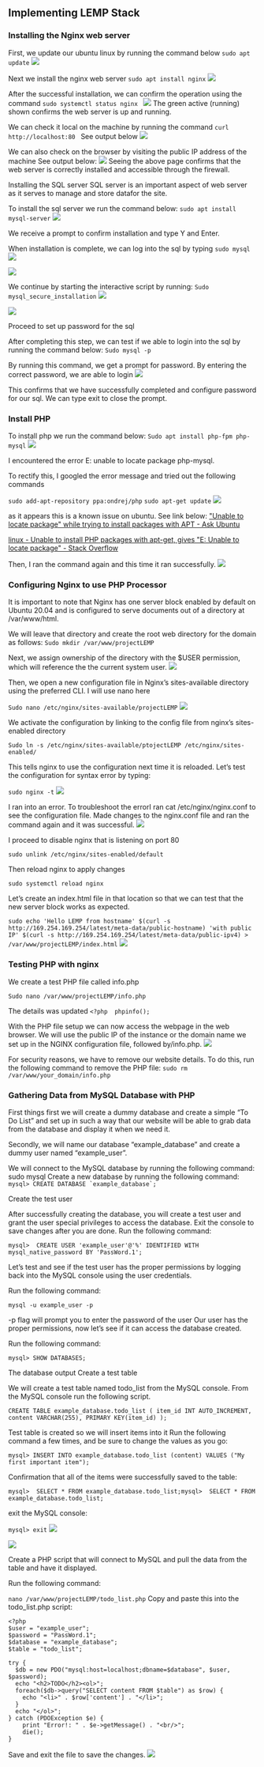 ## Implementing LEMP Stack

### Installing the Nginx web server

First, we update our ubuntu linux by running the command below
`sudo apt update`
![](https://lh7-us.googleusercontent.com/RACIl8IspbB54xOryP856XF3aJXaRECy7zhIo85BlAb_oOpUaCY7fEXwRH2A1UP3mfzL2MVPNx11oXHhYnQ9tTlO1F9621YO2n8UPSbtTwmA7CArJOgnIAfowxBQz9BgMwBnATM-HGzPhFKeuVcpCH0)

Next we install the nginx web server
`sudo apt install nginx`
![](https://lh7-us.googleusercontent.com/qrzdd0jZPyd1g-E51PucfgOrXPsEZXr1qUIEOkJUhJCijrfrJQeFmnYmMOE1qt2evWna6TNhW9GobgGuduguXDlFEWZtA-Dg1SprQlrZRjaifk-7_kGpqxeJk8yHhwxLqI-sQnfFSRAf0Kw7jdGKZlA)

After the successful installation, we can confirm the operation using the command 
`sudo systemctl status nginx `
![](https://lh7-us.googleusercontent.com/QKHpsQzwxQ7pwkHGp90YivlP8FmIOcRjYSzdicLpyFI4-2zRDsnZ_rz8IFWkf5DM3f-nmBTo-qdN5WwXlr7qQCxiKIw7YfO4i-yGl1Cx80Ru0ibvI_UzWD_uealTwLLkXtQrHLl8pcSnMSxJRUxqZnQ)
The green active (running) shown confirms the web server is up and running.

We can check it local on the machine by running the command
`curl http://localhost:80 ` See output below
![](https://lh7-us.googleusercontent.com/tArC-CuY1tRe52O10WKl2SVqhrbwtLQQXugxFw2mmx-m2J7o1r3NTGu3SLdLNKqS9g8t7YMEf7zTCcZn_OdE0echPPuKu_4zIRYsClJDUQyQxiatn4t6PZ5dpAJxH4IDs6dniHDwAHa6Ebbxfr6DKRo)

We can also check on the browser by visiting the public IP address of the machine
See output below:
![](https://lh7-us.googleusercontent.com/QsJOFR0nInlsX-dLVuJ2lI-k9cqOz_tpR3JSEircQSdd_4eKa3T8c2DZV4O0G9IX0VXdQRHlBeqSSHMkMjIHZiBn2zSyeuQRlDz3kFk--o1bS8rCkjIeKninOcRweCv0arhgVRGDPgWw5GCPA-sEBPA)
Seeing the above page confirms that the web server is correctly installed and accessible through the firewall.

Installing the SQL server
SQL server is an important aspect of web server as it serves to manage and store datafor the site.

To install the sql server we run the command below:
`sudo apt install mysql-server`
![](https://lh7-us.googleusercontent.com/Sl_xdWeqEXdxxX6uraSW7m7Cq2NIe3mwTbLHhjXuGHkLwURt-KrU6q3lGlB8HD_WWST3IvZ1Z-0zPv1lSFOP-H4vTkDWVeiV-MoNZ95k0n7f75ycRxvAv7DmTkVgOSh_7kWvEyVs_R7B0IfTYQBw2C4)

We receive a prompt to confirm installation and type Y and Enter.

When installation is complete, we can log into the sql by typing 
`sudo mysql`
![](https://lh7-us.googleusercontent.com/-CASxn2zbdZ1OEqgREMTKh1dpkOzDJkmbpv-ZicqntnAw6Yp-XoUOHA3VnZtE1reJ2_XpmNCJVN-LWU8W0k4tVhcggeK8ZYM1nmobDfRpuj7Eb5mE-HYAOUWiz8Emloc-J1bzIxJ2da4jSe3ZqdACEQ)

![](https://lh7-us.googleusercontent.com/7OQOQyhn40IATBcmrqKOInVAOdvj3REtwpwmbn6T5TFxV-CzfRIV-mNMjPMiqFwxi0IKRFkt1xML60Wh-KjfJc2oHRrXugqWTX8HRlTRA8QJPUxs_uK4oLKcvH4T2fvzxiOK5_aF0wH7oNBkD_oup4Y)



We continue by starting the interactive script by running:
`Sudo mysql_secure_installation`
![](https://lh7-us.googleusercontent.com/2QXLwGRsfTmMurpAWVANVJbVkLLJ9oMx22JF-QNnPI6i-k34qrw5gMtEFpJO8BzmldO7Ywiog55ZpWP4ua_AmGXBP38eEAIr9kRRlsZdfEQRekB5ewlHfRVO3d1Lv_METtElrhEjfAfViMJ_NqzbAlQ)

![](https://lh7-us.googleusercontent.com/-s6cXtOtEhGf3yKIRQSeOMWqPGNbUh0tg_bN1cotuOkqmnlMicVNc5zUeHzzCC8kSFyQv2PBoWfUXZI206QdceqzMp4SuWX6zNtZIDA_CmZDAP4pyD2yA7OXspJ_LxnwmrFxY37KPvZu2gvd7AkJBng)

Proceed to set up password for the sql

After completing this step, we can test if we able to login into the sql by running the command below:
`Sudo mysql -p`

By running this command, we get a prompt for password. By entering the correct password, we are able to login
![](https://lh7-us.googleusercontent.com/KC5I-lphPKXIow4EjBsNEEoW9j2gh_D8KK-ne727ZpnP6Xe7VoogzHyfAtA7jNdLUFh3Cz0Cf4V_yHwGy64Yxkd9kqgF6i8Z31X961hOy09NShixVtOBU6NBBjWG_6COweq9Uo4xXZf1xe0y9kU_M5Y)

This confirms that we have successfully completed and configure password for our sql. We can type exit to close the prompt.

### Install PHP

To install php we run the command below:
`Sudo apt install php-fpm php-mysql`
![](https://lh7-us.googleusercontent.com/AVCUEUsi6Ck5q0v0LtWf-zRECV6iRo_u5eW26Lv2QhSDzBgZ7UqvhUvn4kOt54IVlZ2xiFnTsE5ZyWNjD8AxppOvC3jjkTjB84G-1DICi1zbWeRtHICH_MyWQLHBxNhHYtb03l1z7Ndc8qUVXg7DskU)

I encountered the error E: unable to locate package php-mysql.

To rectify this, I googled the error message and tried out the following commands 

`sudo add-apt-repository ppa:ondrej/php`
`sudo apt-get update`
![](https://lh7-us.googleusercontent.com/v-kv7D_L6dOPOyGUpxHmQdPKsBge5KBHjTpsX9xHcFmbmY6VbPRxQccauH6XCTPn03MtAjbqYLbWv5hwJNW63bSiYxSZKGo_1Q7ojcPb5nls6T8qFUwUbTkcjocpqQDZGbxkwIW0jqLzEppNYWdOreM)

as it appears this is a known issue on ubuntu. See link below:
["Unable to locate package" while trying to install packages with APT - Ask Ubuntu](https://askubuntu.com/questions/378558/unable-to-locate-package-while-trying-to-install-packages-with-apt)

[linux - Unable to install PHP packages with apt-get, gives "E: Unable to locate package" - Stack Overflow](https://stackoverflow.com/questions/56089537/unable-to-install-php-packages-with-apt-get-gives-e-unable-to-locate-package)

Then, I ran the command again and this time it ran successfully.
![](https://lh7-us.googleusercontent.com/SvjCGAH1_37n_L6s851GwFkavAi4WrWVA0d2BKMxbAKNBHAtYuv2afWZBp0IAaoS-tTABmrd6LHDl00wgREhvJD3dVki_VSc-2EuzMr8rwKZhR-QbXbuI_9JSZyCN5ejoqmEQXxMqgCI33Wo09EUy90)

### Configuring Nginx to use PHP Processor

It is important to note that Nginx has one server block enabled by default on Ubuntu 20.04 and is configured to serve documents out of a directory at /var/www/html.


We will leave that directory and create the root web directory for the domain as follows:
`Sudo mkdir /var/www/projectLEMP`

Next, we assign ownership of the directory with the $USER permission, which will reference the the current system user.
![](https://lh7-us.googleusercontent.com/2FszfOaClEAekGTl4FPvVMrKXdeABNsL1Wo3vFP8kqKCLkWQ7EBTxin3Slt3porDXDiBQxltGltDKC9JB2JzNNs_E3oHpnDQjNa573Ungt4cjsDoYSYDSXv8Tm_ol1M7e0RAt9rZ7xqW_UNMU-U54W8)


Then, we open a new configuration file in Nginx’s sites-available directory using the preferred CLI. I will use nano here

`Sudo nano /etc/nginx/sites-available/projectLEMP`
![](https://lh7-us.googleusercontent.com/eCOtugng4qyfuNndWH_tLZXbg_oeJVSUjCQGv2HqbMKtGOqINOj6p_hC7WmNVdvD8GKYpk0eCGEW3At5RcQORh5hmeHRiPRRlBGlC9i5oKE9qvIrZxPXkNnU0dHAXawrJMsQK3Z-079OLTCAuqiOWBQ)


We activate the configuration by linking to the config file from nginx’s sites-enabled directory

`Sudo ln -s /etc/nginx/sites-available/ptojectLEMP /etc/nginx/sites-enabled/`

This tells nginx to use the configuration next time it is reloaded. Let’s test the configuration for syntax error by typing:

`sudo nginx -t`
![](https://lh7-us.googleusercontent.com/0pCHfUnPtPLvtYFcdsOpdcl8O0RYXXj5UZwhv_gTd83y4n01x-0E--ZPUqhi_JnlHg3Z8t-0X5tncoKd9KygOEDkQ0Pt82DwkIxqIeR6FYjKYVlsEf5_dPQRsNnxkcnYbgFDC-rE_zgUR8kij7Hp_2g)


I ran into an error. To troubleshoot the errorI ran cat /etc/nginx/nginx.conf to see the configuration file.
Made changes to the nginx.conf file and ran the command again and it was successful.
![](https://lh7-us.googleusercontent.com/ML_rq9WDeuZCcwZnubDSVj_jVl9tNAJhuDpNvidwbXxh7VqwAk0tmHDq3DBp6L-5gNluGtktX8wGfofCVJ73y2eLcVViKj64OG5FLDIuylztMvzybkwqdlDSFQiIhaX-JD0_HxX7I4Qi8XJZWn5zTaY)

I proceed to disable nginx that is listening on port 80

`sudo unlink /etc/nginx/sites-enabled/default`

Then reload nginx to apply changes

`sudo systemctl reload nginx`

Let’s create an index.html file in that location so that we can test that the new server block works as expected.

`sudo echo 'Hello LEMP from hostname' $(curl -s http://169.254.169.254/latest/meta-data/public-hostname) 'with public IP' $(curl -s http://169.254.169.254/latest/meta-data/public-ipv4) > /var/www/projectLEMP/index.html`
![](https://lh7-us.googleusercontent.com/9xof2LXEL29Ndn9lgg3ho6AXzONt5iGFztw45ceTde79wDUKeMeZE7nLECYfe2TgQgxz921n984kNNGFk8rJCzNVDmKRcNW2xbghoP88Yf1BG_GSCG9SbSxfjiC2xFD5_HexTSJvMK5psRrrNH_E8Hc)


### Testing PHP with nginx

We create a test PHP file called info.php

`Sudo nano /var/www/projectLEMP/info.php`

The details was updated
`<?php 
phpinfo(); `

With the PHP file setup we can now access the webpage in the web browser. We will use the public IP of the instance or the domain name we set up in the NGINX configuration file, followed by/info.php.
![](https://lh7-us.googleusercontent.com/sAmg_v2MfDMthYa8edg_Tv038O4tOzlqu-7LrWnOSKycefrgCRpEJW_siwsGo-Z28TC2rbS1Adarj8l-1EcXIi8ozaqoBQAqPk6jnEN6aQPn-89TJ7kUAJL8sTI3M3OSJsLq6X07SfrK2k9GJ180PVc)


For security reasons, we have to remove our website details.
To do this, run the following command to remove the PHP file:
`sudo rm /var/www/your_domain/info.php`

### Gathering Data from MySQL Database with PHP

First things first we will create a dummy database and create a simple “To Do List” and set up in such a way that our website will be able to grab data from the database and display it when we need it.

Secondly, we will name our database “example_database” and create a dummy user named “example_user”.

We will connect to the MySQL database by running the following command:
sudo mysql
Create a new database by running the following command:
`` mysql> CREATE DATABASE `example_database`; ``


Create the test user

After successfully creating the database, you will create a test user and grant the user special privileges to access the database. Exit the console to save changes after you are done.
Run the following command:

``mysql>  CREATE USER 'example_user'@'%' IDENTIFIED WITH mysql_native_password BY 'PassWord.1';``

Let’s test and see if the test user has the proper permissions by logging back into the MySQL console using the user credentials.

Run the following command:

`mysql -u example_user -p`

-p flag will prompt you to enter the password of the user
Our user has the proper permissions, now let’s see if it can access the database created.

Run the following command:

`mysql> SHOW DATABASES;`

The database output
Create a test table

We will create a test table named todo_list from the MySQL console.
From the MySQL console run the following script.

`CREATE TABLE example_database.todo_list (
   item_id INT AUTO_INCREMENT,
   content VARCHAR(255),
   PRIMARY KEY(item_id)
);`

Test table is created so we will insert items into it
Run the following command a few times, and be sure to change the values as you go:

`mysql> INSERT INTO example_database.todo_list (content) VALUES ("My first important item");`

Confirmation that all of the items were successfully saved to the table:

`mysql>  SELECT * FROM example_database.todo_list;mysql>  SELECT * FROM example_database.todo_list;`

exit the MySQL console:

`mysql> exit`
![](https://lh7-us.googleusercontent.com/7G940ZBr4cb_yDxYPV7II-KNrXXBnX4MHaq8D_sDqIYMvpUN5BGo7MlDlGwdpAcUob7fKhAgjyN8odVpDNR-KQvJ6OmTmOMYuNQCbfF-WfhyAi8bBc4tXX_WAyB-3WV9SUGehQrxigiOvjLijXur59o)

![](https://lh7-us.googleusercontent.com/hHk7CP1nli4G4okt0WiCA6rDtkDC6-5matdtDKrDVmFES5U3JZMBiCPAkEVSpRgP7BQfm9x1JXoD1ag0-ygv92RxarwN5FgeirKk36H78t0bkg_ep5niCpNYHAuvodWgjkNbpdPB91AfLS_wz49bZ3I)



Create a PHP script that will connect to MySQL and pull the data from the table and have it displayed.

Run the following command:

`nano /var/www/projectLEMP/todo_list.php`
Copy and paste this into the todo_list.php script:

``` 
<?php
$user = "example_user";
$password = "PassWord.1";
$database = "example_database";
$table = "todo_list";

try {
  $db = new PDO("mysql:host=localhost;dbname=$database", $user, $password);
  echo "<h2>TODO</h2><ol>";
  foreach($db->query("SELECT content FROM $table") as $row) {
    echo "<li>" . $row['content'] . "</li>";
  }
  echo "</ol>";
} catch (PDOException $e) {
    print "Error!: " . $e->getMessage() . "<br/>";
    die();
}
```

Save and exit the file to save the changes.
![](https://lh7-us.googleusercontent.com/YOutR9L9I9vOMPg6PHc03WxPmlw2RQQKiyLisxKNrToFTWK1RT1M4Hw1viYgEDyXKTU1Q0EwSuUm7U203hHYpgaoC_qGpCvfiz4Q3qygf8LuqOu8LOC5jru3bGl-tC7x2co1c0ZtaDyEXMZ_c7LrAI4)

